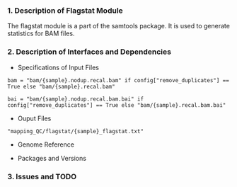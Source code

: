 ### 1. Description of Flagstat Module
The flagstat module is a part of the samtools package. It is used to generate statistics for BAM files. 
### 2. Description of Interfaces and Dependencies

- Specifications of Input Files
```
bam = "bam/{sample}.nodup.recal.bam" if config["remove_duplicates"] == True else "bam/{sample}.recal.bam"
```

```
bai = "bam/{sample}.nodup.recal.bam.bai" if config["remove_duplicates"] == True else "bam/{sample}.recal.bam.bai"
```
- Ouput Files
```
"mapping_QC/flagstat/{sample}_flagstat.txt"
```
- Genome Reference

- Packages and Versions

### 3. Issues and TODO
